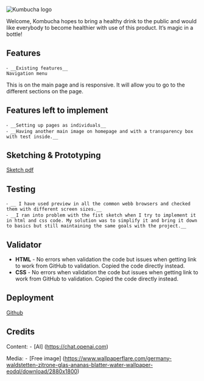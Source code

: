 ![Kumbucha logo](https://foxyfirecode.com/PO01/logo.png)

Welcome,
Kombucha hopes to bring a healthy drink to the public and would like everybody 
to become healthier with use of this product.
It’s magic in a bottle!

## Features

    ⁃ __Existing features__
    Navigation menu

This is on the main page and is responsive.
It will allow you to go to the different sections on the page.

## Features left to implement

    ⁃ __Setting up pages as individuals__
    ⁃ __Having another main image on homepage and with a transparency box with test inside.__      
    
## Sketching & Prototyping

[Sketch pdf](https://foxyfirecode.com/PO01/sketches.pdf)

## Testing

    ⁃ __ I have used preview in all the common webb browsers and checked them with different screen sizes.__
    ⁃ __I ran into problem with the fist sketch when I try to implement it in html and css code. My solution was to simplify it and bring it down to basics but still maintaining the same goals with the project.__

## Validator

- **HTML** - No errors when validation the code but issues when getting link to work from GitHub to validation. Copied the code directly instead.
- **CSS** - No errors when validation the code but issues when getting link to work from GitHub to validation. Copied the code directly instead.

## Deployment

[Github](https://github.com/JezzieCode/kumbucha.git)

## Credits

Content:
⁃ [AI] (https://chat.openai.com)

Media:
⁃ [Free image] (https://www.wallpaperflare.com/germany-waldstetten-zitrone-glas-ananas-blatter-water-wallpaper-eodql/download/2880x1800)
